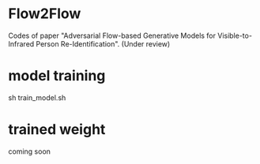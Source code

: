 # Flow2Flow
Codes of paper "Adversarial Flow-based Generative Models for Visible-to-Infrared Person Re-Identification". (Under review)

# model training
sh train_model.sh

# trained weight
coming soon
